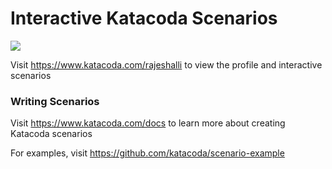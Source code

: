 # Interactive Katacoda Scenarios

[![](http://shields.katacoda.com/katacoda/rajeshalli/count.svg)](https://www.katacoda.com/rajeshalli "Get your profile on Katacoda.com")

Visit https://www.katacoda.com/rajeshalli to view the profile and interactive scenarios

### Writing Scenarios
Visit https://www.katacoda.com/docs to learn more about creating Katacoda scenarios

For examples, visit https://github.com/katacoda/scenario-example
